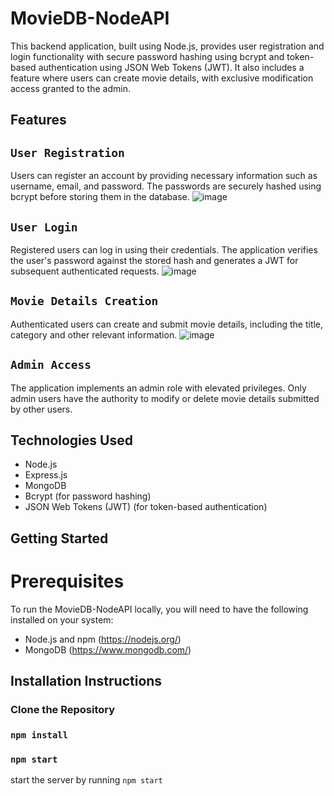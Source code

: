 # MovieDB-NodeAPI
This backend application, built using Node.js, provides user registration and login functionality with secure password hashing using bcrypt and token-based authentication using JSON Web Tokens (JWT). It also includes a feature where users can create movie details,
with exclusive modification access granted to the admin.

## Features
## `User Registration` 
Users can register an account by providing necessary information such as username, email, and password. 
The passwords are securely hashed using bcrypt before storing them in the database.
![image](https://github.com/AjayNegi2023/MovieDB-NodeAPI/assets/108294989/de98ab54-0fe2-47c8-ab02-3084a8bdc0b6)

## `User Login`
Registered users can log in using their credentials.
The application verifies the user's password against the stored hash and generates a JWT for subsequent authenticated requests.
![image](https://github.com/AjayNegi2023/MovieDB-NodeAPI/assets/108294989/54f03747-abde-40d3-90da-d9e61c4a0cfc)

## `Movie Details Creation` 
Authenticated users can create and submit movie details, including the title, category and other relevant information.
![image](https://github.com/AjayNegi2023/MovieDB-NodeAPI/assets/108294989/f907b003-bb3c-4123-ad7c-1e5864c944ae)


## `Admin Access`
The application implements an admin role with elevated privileges. Only admin users have the authority to modify or delete movie details submitted by other users.


## Technologies Used
- Node.js
- Express.js
- MongoDB 
- Bcrypt (for password hashing)
- JSON Web Tokens (JWT) (for token-based authentication)

## Getting Started
# Prerequisites
To run the MovieDB-NodeAPI locally, you will need to have the following installed on your system:

- Node.js and npm (https://nodejs.org/)
- MongoDB (https://www.mongodb.com/)

## Installation Instructions
### Clone the Repository
### `npm install`

### `npm start`
 start the server by running `npm start`
